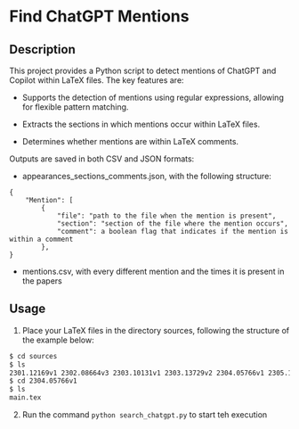 # Find ChatGPT Mentions


## Description

This project provides a Python script to detect mentions of ChatGPT and Copilot within LaTeX files. The key features are:

- Supports the detection of mentions using regular expressions, allowing for flexible pattern matching.

- Extracts the sections in which mentions occur within LaTeX files.

- Determines whether mentions are within LaTeX comments.

Outputs are saved in both CSV and JSON formats: 

- appearances_sections_comments.json, with the following structure:

```
{
    "Mention": [
        {
            "file": "path to the file when the mention is present",
            "section": "section of the file where the mention occurs",
            "comment": a boolean flag that indicates if the mention is within a comment
        },
}
```

- mentions.csv, with every different mention and the times it is present in the papers


## Usage

1. Place your LaTeX files in the directory sources, following the structure of the example below:

```bash
$ cd sources
$ ls
2301.12169v1 2302.08664v3 2303.10131v1 2303.13729v2 2304.05766v1 2305.16365v1 2306.10019v1 2307.04291v1 2308.09637v2 2308.12079v1 2309.04197v1 2302.05564v1 2303.09727v1 2303.10439v2 2303.15684v1 2304.14628v2 2305.16591v1 2306.10021v1 2307.10793v1 2308.09940v1 2309.03914v1
$ cd 2304.05766v1
$ ls
main.tex
```

2. Run the command ```python search_chatgpt.py``` to start teh execution